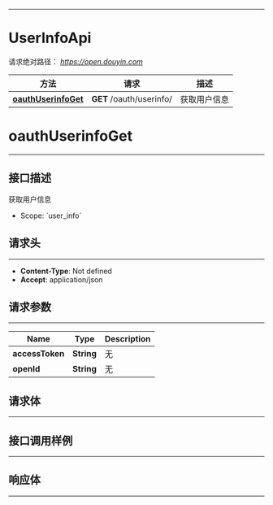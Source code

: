 <hr/>

# UserInfoApi
请求绝对路径： *https://open.douyin.com*
<a name="UserInfoApi_doc_start"></a>

方法 | 请求 | 描述
------------- | ------------- | -------------
[**oauthUserinfoGet**](#oauthUserinfoGet) | **GET** /oauth/userinfo/ | 获取用户信息

<a name="oauthUserinfoGet"></a>
# **oauthUserinfoGet**
<hr/>

## 接口描述
获取用户信息
* Scope: &#x60;user_info&#x60; 
## 请求头
<hr/>

- **Content-Type**: Not defined
- **Accept**: application/json

## 请求参数
<hr/>


Name | Type | Description
------------- | ------------- | ------------- 
 **accessToken** | **String**| 无
 **openId** | **String**| 无

## 请求体
<hr/>




## 接口调用样例
<hr/>

<codetabs src="../.codetabs/UserInfoApi_oauthUserinfoGet.code">

## 响应体
<hr/>

<markdown src="./model/OauthUserinfoResponse.md" />

